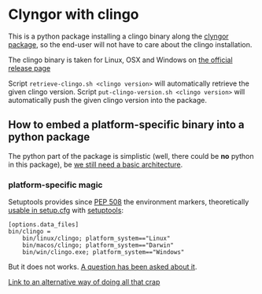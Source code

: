 # Clyngor with clingo
This is a python package installing a clingo binary along the [clyngor package](https://github.com/aluriak/clyngor),
so the end-user will not have to care about the clingo installation.

The clingo binary is taken for Linux, OSX and Windows on [the official release page](https://github.com/potassco/clingo/releases/)

Script `retrieve-clingo.sh <clingo version>` will automatically retrieve the given clingo version.
Script `put-clingo-version.sh <clingo version>` will automatically push the given clingo version into the package.


## How to embed a platform-specific binary into a python package

The python part of the package is simplistic (well, there could be **no** python in this package),
be [we still need a basic architecture](https://stackoverflow.com/questions/12461603/setting-up-setup-py-for-packaging-of-a-single-py-file-and-a-single-data-file-wi).


### platform-specific magic
Setuptools provides since [PEP 508](https://www.python.org/dev/peps/pep-0508) the environment markers,
theoretically [usable in setup.cfg](https://stackoverflow.com/questions/44878440/correct-use-of-pep-508-environment-markers-in-setup-cfg)
with [setuptools](https://github.com/pypa/setuptools/pull/1520):

    [options.data_files]
    bin/clingo =
        bin/linux/clingo; platform_system=="Linux"
        bin/macos/clingo; platform_system=="Darwin"
        bin/win/clingo.exe; platform_system=="Windows"

But it does not works. [A question has been asked about it](https://github.com/pypa/setuptools/issues/1728).


[Link to an alternative way of doing all that crap](https://stackoverflow.com/questions/24686838/distributing-a-binary-utility-in-setuptools)
